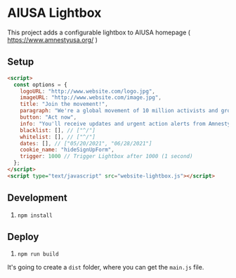 # AIUSA Lightbox

This project adds a configurable lightbox to AIUSA homepage ( https://www.amnestyusa.org/ )

## Setup

```html
<script>
  const options = {
    logoURL: "http://www.website.com/logo.jpg",
    imageURL: "http://www.website.com/image.jpg",
    title: "Join the movement!", 
    paragraph: "We're a global movement of 10 million activists and growing -- and together, we can build a world where human rights are enjoyed by all. Add your name to hear about opportunities to act when it matters most.", 
    button: "Act now", 
    info: "You'll receive updates and urgent action alerts from Amnesty USA. You can unsubscribe at any time.",
    blacklist: [], // ["^/"]
    whitelist: [], // ["^/"]
    dates: [], // ["05/20/2021", "06/28/2021"]
    cookie_name: "hideSignUpForm",
    trigger: 1000 // Trigger Lightbox after 1000 (1 second)
  };
</script>
<script type="text/javascript" src="website-lightbox.js"></script>
```

## Development

1. `npm install`

## Deploy

1. `npm run build`

It's going to create a `dist` folder, where you can get the `main.js` file.